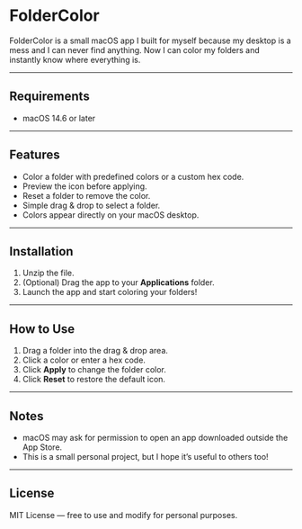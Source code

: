 # FolderColor


FolderColor is a small macOS app I built for myself because my desktop is a mess and I can never find anything. Now I can color my folders and instantly know where everything is.

---

## Requirements

- macOS 14.6 or later

---

## Features

- Color a folder with predefined colors or a custom hex code.  
- Preview the icon before applying.  
- Reset a folder to remove the color.  
- Simple drag & drop to select a folder.  
- Colors appear directly on your macOS desktop.

---

## Installation

1. Unzip the file.  
2. (Optional) Drag the app to your **Applications** folder.  
3. Launch the app and start coloring your folders!

---

## How to Use

1. Drag a folder into the drag & drop area.  
2. Click a color or enter a hex code.  
3. Click **Apply** to change the folder color.  
4. Click **Reset** to restore the default icon.

---

## Notes

- macOS may ask for permission to open an app downloaded outside the App Store.  
- This is a small personal project, but I hope it’s useful to others too!



---

## License

MIT License — free to use and modify for personal purposes.

